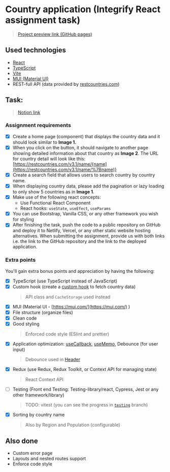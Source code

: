# Country application (Integrify React assignment task)

> [Project preview link (GitHub pages)](https://irelynx.github.io/integrify-react)

## Used technologies

* [React](https://reactjs.org)
* [TypeScript](https://typscriptlang.org)
* [Vite](https://vitejs.dev)
* [MUI (Material UI)](https://mui.com)
* REST-full API (data provided by [restcountries.com](https://restcountries.com))

## Task:

> [Notion link](https://integrify-academy.notion.site/React-assignment-c3a78ef0538e4170a7feb9d63cf06823)

### Assignment requirements

* [x] Create a home page (component) that displays the country data and it should look similar to **Image 1.**
* [x] When you click on the button, it should navigate to another page showing detailed information about that country as **Image 2**. The URL for country detail will look like this: [https://restcountries.com/v3.1/name/{name](https://restcountries.com/v3.1/name/%7Bname)}
* [x] Create a search field that allows users to search country by country name.
* [x] When displaying country data, please add the pagination or lazy loading to only show 5 countries as in **Image 1**.
* [x] Make use of the following react concepts:
    - Use Functional React Component
    - React hooks: `useState`, `useEfect`, `useParams`
* [x] You can use Bootstrap, Vanilla CSS, or any other framework you wish for styling
* [x] After finishing the task, push the code to a public repository on GitHub and deploy it to Netlify, Vercel, or any other static website hosting alternatives. When submitting the assignment, provide us with both links i.e. the link to the GitHub repository and the link to the deployed application.

### Extra points

You'll gain extra bonus points and appreciation by having the following:

* [x] TypeScript (use TypeScript instead of JavaScript)
* [x] Custom hook (create a [custom hook](https://reactjs.org/docs/hooks-custom.html) to fetch country data)
  > API class and `CacheStorage` used instead
* [x] MUI (Material UI - [https://mui.com/](https://mui.com/) )
* [x] File structure (organize files)
* [x] Clean code
* [x] Good styling
  > Enforced code style (ESlint and prettier)
* [x] Application optimization: [useCallback](https://reactjs.org/docs/hooks-reference.html#usecallback), [useMemo](https://reactjs.org/docs/hooks-reference.html#usememo), Debounce (for user input)
  > Debounce used in [Header](src/components/header.tsx)
* [x] Redux (use Redux, Redux Toolkit, or Context API for managing state)
  > React Context API
* [ ] Testing (Front end Testing: Testing-library/react, Cypress, Jest or any other framework/library)
  > TODO: vitest (you can see the progress in [`testing`](https://github.com/Irelynx/integrify-react/tree/testing) branch)
* [x] Sorting by country name
  > Also by Region and Population (configurable)
## Also done

* Custom error page
* Layouts and nested routes support
* Enforce code style
